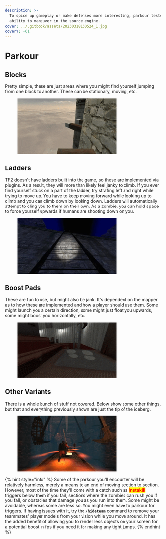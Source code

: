 ```yaml
---
description: >-
  To spice up gameplay or make defenses more interesting, parkour tests your
  ability to maneuver in the source engine.
cover: ../.gitbook/assets/20230318130524_1.jpg
coverY: -61
---
```


# Parkour

## Blocks

Pretty simple, these are just areas where you might find yourself jumping from one block to another. These can be stationary, moving, etc.

<figure><img src="../.gitbook/assets/Parkour Jumps Reference 320x180.gif" alt=""><figcaption></figcaption></figure>

## Ladders

TF2 doesn't have ladders built into the game, so these are implemented via plugins. As a result, they will more than likely feel janky to climb. If you ever find yourself stuck on a part of the ladder, try strafing left and right while trying to move up. You have to keep moving forward while looking up to climb and you can climb down by looking down. Ladders will automatically attempt to cling you to them on their own. As a zombie, you can hold space to force yourself upwards if humans are shooting down on you.

<figure><img src="../.gitbook/assets/Ladders Reference 320x180.gif" alt=""><figcaption></figcaption></figure>

## Boost Pads

These are fun to use, but might also be jank. It's dependent on the mapper as to how these are implemented and how a player should use them. Some might launch you a certain direction, some might just float you upwards, some might boost you horizontally, etc.

<figure><img src="../.gitbook/assets/Parkour Boosts Reference 320x180.gif" alt=""><figcaption></figcaption></figure>

## Other Variants

There is a whole bunch of stuff not covered. Below show some other things, but that and everything previously shown are just the tip of the iceberg.

<figure><img src="../.gitbook/assets/Variants Reference 320x180.gif" alt=""><figcaption></figcaption></figure>

{% hint style="info" %}
Some of the parkour you'll encounter will be relatively harmless, merely a means to an end of moving section to section. However, most of the time they'll come with a catch such as <mark style="color:red;">**instakill**</mark> triggers below them if you fail, sections where the zombies can rush you if you fall, or obstacles that damage you as you run into them. Some might be avoidable, whereas some are less so. You might even have to parkour for triggers. If having issues with it, try the **`/hideteam`** command to remove your teammates' player models from your vision while you move around. It has the added benefit of allowing you to render less objects on your screen for a potential boost in fps if you need it for making any tight jumps.
{% endhint %}
